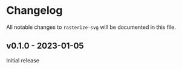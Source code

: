 # Changelog

All notable changes to `rasterize-svg` will be documented in this file.

## v0.1.0 - 2023-01-05

Initial release
